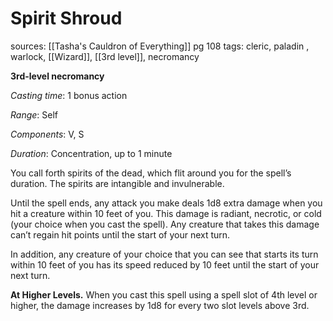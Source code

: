# Spirit Shroud
sources: [[Tasha's Cauldron of Everything]] pg 108
tags: cleric, paladin , warlock, [[Wizard]], [[3rd level]], necromancy

**3rd-level necromancy**

*Casting time*: 1 bonus action

*Range*: Self

*Components*: V, S

*Duration*: Concentration, up to 1 minute

You call forth spirits of the dead, which flit around you for the spell’s duration. The spirits are intangible and invulnerable.

Until the spell ends, any attack you make deals 1d8 extra damage when you hit a creature within 10 feet of you. This damage is radiant, necrotic, or cold (your choice when you cast the spell). Any creature that takes this damage can’t regain hit points until the start of your next turn.

In addition, any creature of your choice that you can see that starts its turn within 10 feet of you has its speed reduced by 10 feet until the start of your next turn.

**At Higher Levels.** When you cast this spell using a spell slot of 4th level or higher, the damage increases by 1d8 for every two slot levels above 3rd.
